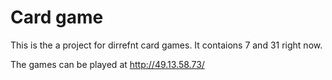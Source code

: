 # Card game
This is the a project for dirrefnt card games. It contaions 7 and 31 right now.

The games can be played at http://49.13.58.73/
